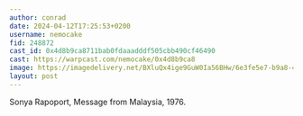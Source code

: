 ```yaml
---
author: conrad
date: 2024-04-12T17:25:53+0200
username: nemocake
fid: 248872
cast_id: 0x4d8b9ca8711bab0fdaaadddf505cbb490cf46490
cast: https://warpcast.com/nemocake/0x4d8b9ca8
image: https://imagedelivery.net/BXluQx4ige9GuW0Ia56BHw/6e3fe5e7-b9a8-48a2-c026-6c5632fa1300/original
layout: post
---
```

Sonya Rapoport, Message from Malaysia, 1976.  

<img src='https://imagedelivery.net/BXluQx4ige9GuW0Ia56BHw/6e3fe5e7-b9a8-48a2-c026-6c5632fa1300/original' alt='' referrerpolicy='no-referrer'/>